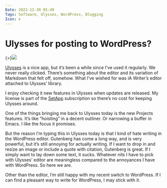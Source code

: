 ```yaml
---
Date: 2022-12-30 05:49
Tags: Software, Ulysses, WordPress, Blogging
Icon: 🌀
---
```


# Ulysses for posting to WordPress?

{>}![](https://static.baty.net/images/small/ulysses.png)

[Ulysses](https://ulysses.app/) is a nice app, but it’s been a while since I’ve used it regularly. We never really clicked. There’s something about the editor and its variation of Markdown that felt off, somehow. What I’ve wished for was iA Writer’s editor attached to Ulysses’ library.

I enjoy checking it new features in Ulysses when updates are released. My license is part of the [SetApp](https://setapp.com/) subscription so there’s no cost for keeping Ulysses around.

One of the things bringing me back to Ulysses today is the new Projects features. It’s like “hoisting” in a decent outliner. Or narrowing a buffer in Emacs. I like the focus it promises.

But the reason I’m typing this in Ulysses today is that I kind of hate writing in the WordPress editor. Gutenberg has come a long way, and is very powerful, but it’s still annoying for actually writing. If I want to drop in and resize an image or include a quote with citation, Gutenberg is great. If I simply want to lay down some text, it sucks. Whatever nits I have to pick with Ulysses’ editor are meaningless compared to the annoyances I have with WordPress. So here we are.

Other than the editor, I’m still happy with my recent switch to WordPress. If I can find a pleasant way to write for WordPress, I may stick with it.
